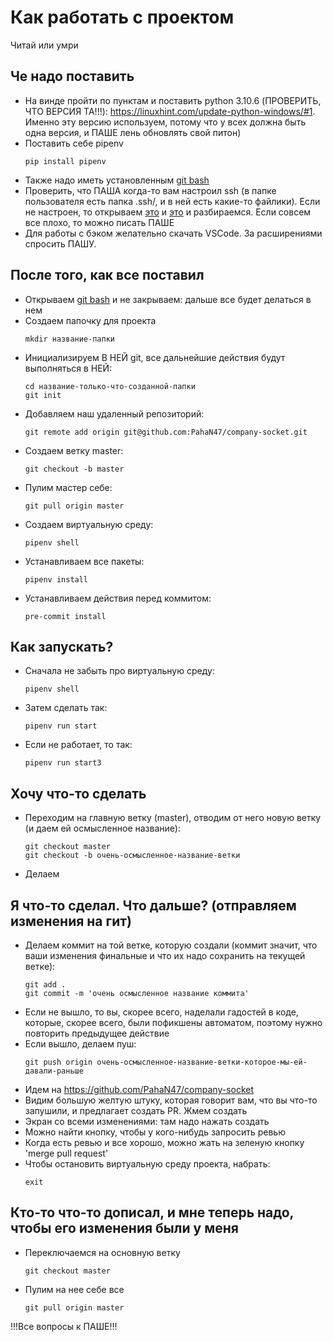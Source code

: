 # Как работать с проектом

Читай или умри

## Че надо поставить

- На винде пройти по пунктам и поставить python 3.10.6 (ПРОВЕРИТЬ, ЧТО ВЕРСИЯ ТА!!!): https://linuxhint.com/update-python-windows/#1.
  Именно эту версию используем, потому что у всех должна быть одна версия, и ПАШЕ лень обновлять свой питон)
- Поставить себе pipenv
  ```
  pip install pipenv
  ```
- Также надо иметь установленным [git bash](https://gitforwindows.org/)
- Проверить, что ПАША когда-то вам настроил ssh (в папке пользователя есть папка .ssh/, и в ней есть какие-то файлики). Если не настроен, то открываем [это](https://docs.github.com/en/authentication/connecting-to-github-with-ssh/generating-a-new-ssh-key-and-adding-it-to-the-ssh-agent?platform=windows) и [это](https://docs.github.com/en/authentication/connecting-to-github-with-ssh/adding-a-new-ssh-key-to-your-github-account) и разбираемся. Если совсем все плохо, то можно писать ПАШЕ
- Для работы с бэком желательно скачать VSCode. За расширениями спросить ПАШУ.

## После того, как все поставил

- Открываем [git bash](https://gitforwindows.org/) и не закрываем: дальше все будет делаться в нем
- Создаем папочку для проекта
  ```
  mkdir название-папки
  ```
- Инициализируем В НЕЙ git, все дальнейшие действия будут выполняться в НЕЙ:
  ```
  cd название-только-что-созданной-папки
  git init
  ```
- Добавляем наш удаленный репозиторий:
  ```
  git remote add origin git@github.com:PahaN47/company-socket.git
  ```
- Создаем ветку master:
  ```
  git checkout -b master
  ```
- Пулим мастер себе:
  ```
  git pull origin master
  ```
- Создаем виртуальную среду:
  ```
  pipenv shell
  ```
- Устанавливаем все пакеты:
  ```
  pipenv install
  ```
- Устанавливаем действия перед коммитом:
  ```
  pre-commit install
  ```

## Как запускать?

- Сначала не забыть про виртуальную среду:
  ```
  pipenv shell
  ```
- Затем сделать так:
  ```
  pipenv run start
  ```
- Если не работает, то так:
  ```
  pipenv run start3
  ```

## Хочу что-то сделать

- Переходим на главную ветку (master), отводим от него новую ветку (и даем ей осмысленное название):
  ```
  git checkout master
  git checkout -b очень-осмысленное-название-ветки
  ```
- Делаем

## Я что-то сделал. Что дальше? (отправляем изменения на гит)

- Делаем коммит на той ветке, которую создали (коммит значит, что ваши изменения финальные и что их надо сохранить на текущей ветке):
  ```
  git add .
  git commit -m 'очень осмысленное название коммита'
  ```
- Если не вышло, то вы, скорее всего, наделали гадостей в коде, которые, скорее всего, были пофикшены автоматом, поэтому нужно повторить предыдущее действие
- Если вышло, делаем пуш:
  ```
  git push origin очень-осмысленное-название-ветки-которое-мы-ей-давали-раньше
  ```
- Идем на https://github.com/PahaN47/company-socket
- Видим большую желтую штуку, которая говорит вам, что вы что-то запушили, и предлагает создать PR. Жмем создать
- Экран со всеми изменениями: там надо нажать создать
- Можно найти кнопку, чтобы у кого-нибудь запросить ревью
- Когда есть ревью и все хорошо, можно жать на зеленую кнопку 'merge pull request'
- Чтобы остановить виртуальную среду проекта, набрать:
  ```
  exit
  ```

## Кто-то что-то дописал, и мне теперь надо, чтобы его изменения были у меня

- Переключаемся на основную ветку
  ```
  git checkout master
  ```
- Пулим на нее себе все
  ```
  git pull origin master
  ```

!!!Все вопросы к ПАШЕ!!!
